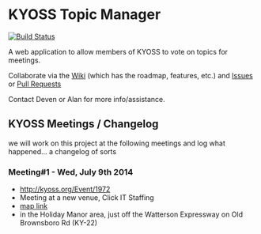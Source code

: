 # KYOSS Topic Manager

[![Build Status](https://travis-ci.org/InfoSec812/kyoss-topic-manager.svg)](https://travis-ci.org/InfoSec812/kyoss-topic-manager)

A web application to allow members of KYOSS to vote on topics for meetings.

Collaborate via the 
[Wiki](https://github.com/KYOSS/kyoss-topic-manager/wiki) (which has the roadmap, features, etc.) and
[Issues](https://github.com/KYOSS/kyoss-topic-manager/issues) or 
[Pull Requests](https://github.com/KYOSS/kyoss-topic-manager/pulls)

Contact Deven or Alan for more info/assistance.

## KYOSS Meetings / Changelog

we will work on this project at the following meetings and log what happened... a changelog of sorts


### Meeting#1 - Wed, July 9th 2014

* http://kyoss.org/Event/1972
* Meeting at a new venue, Click IT Staffing
 * [map link](http://kyoss.org/Event/1972)
 * in the Holiday Manor area, just off the Watterson Expressway on Old Brownsboro Rd (KY-22)
